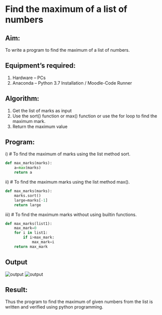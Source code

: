 # Find the maximum of a list of numbers
## Aim:
To write a program to find the maximum of a list of numbers.
## Equipment’s required:
1.	Hardware – PCs
2.	Anaconda – Python 3.7 Installation / Moodle-Code Runner
## Algorithm:
1.	Get the list of marks as input
2.	Use the sort() function or max() function or use the for loop to find the maximum mark.
3.	Return the maximum value
## Program:

i)	# To find the maximum of marks using the list method sort.
```Python
def max_marks(marks):
    a=max(marks)
    return a


```

ii)	# To find the maximum marks using the list method max().
```Python
def max_marks(marks):
    marks.sort()
    large=marks[-1]
    return large


```

iii) # To find the maximum marks without using builtin functions.
```Python
def max_marks(list1):
    max_mark=0
    for i in list1:
        if i>max_mark:
            max_mark=i
    return max_mark


```
##  Output
![output](./img/max_marks1.jpg) 
![output](./img/max_marks2.jpg) 


## Result:
Thus the program to find the maximum of given numbers from the list is written and verified using python programming.